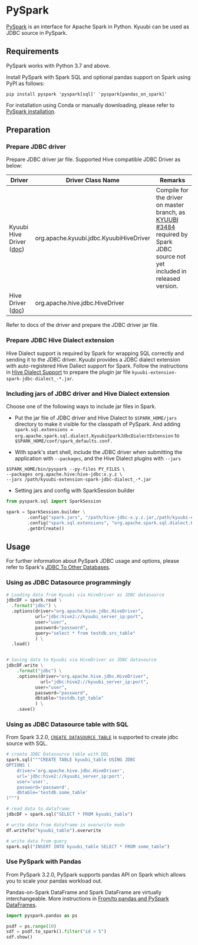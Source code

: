 <!--
 - Licensed to the Apache Software Foundation (ASF) under one or more
 - contributor license agreements.  See the NOTICE file distributed with
 - this work for additional information regarding copyright ownership.
 - The ASF licenses this file to You under the Apache License, Version 2.0
 - (the "License"); you may not use this file except in compliance with
 - the License.  You may obtain a copy of the License at
 -
 -   http://www.apache.org/licenses/LICENSE-2.0
 -
 - Unless required by applicable law or agreed to in writing, software
 - distributed under the License is distributed on an "AS IS" BASIS,
 - WITHOUT WARRANTIES OR CONDITIONS OF ANY KIND, either express or implied.
 - See the License for the specific language governing permissions and
 - limitations under the License.
 -->


# PySpark

[PySpark](https://spark.apache.org/docs/latest/api/python/index.html) is an interface for Apache Spark in Python. Kyuubi can be used as JDBC source in PySpark.

## Requirements
PySpark works with Python 3.7 and above.

Install PySpark with Spark SQL and optional pandas support on Spark using PyPI as follows:

```shell
pip install pyspark 'pyspark[sql]' 'pyspark[pandas_on_spark]'
```

For installation using Conda or manually downloading, please refer to [PySpark installation](https://spark.apache.org/docs/latest/api/python/getting_started/install.html).

## Preparation


### Prepare JDBC driver 
Prepare JDBC driver jar file. Supported Hive compatible JDBC Driver as below:

| Driver     | Driver Class Name | Remarks|
| ---------- | ----------------- | ----- |
| Kyuubi Hive Driver ([doc](../jdbc/kyuubi_jdbc.html))| org.apache.kyuubi.jdbc.KyuubiHiveDriver |  Compile for the driver on master branch, as [KYUUBI #3484](https://github.com/apache/incubator-kyuubi/pull/3485) required by Spark JDBC source not yet included in released version.
| Hive Driver ([doc](../jdbc/hive_jdbc.html))| org.apache.hive.jdbc.HiveDriver | 

Refer to docs of the driver and prepare the JDBC driver jar file.

### Prepare JDBC Hive Dialect extension

Hive Dialect support is required by Spark for wrapping SQL correctly and sending it to the JDBC driver. Kyuubi provides a JDBC dialect extension with auto-registered Hive Daliect support for Spark. Follow the instructions in [Hive Dialect Support](../../extensions/engines/spark/jdbc-dialect.html) to prepare the plugin jar file `kyuubi-extension-spark-jdbc-dialect_-*.jar`.

### Including jars of JDBC driver and Hive Dialect extension

Choose one of the following ways to include jar files in Spark.

- Put the jar file of JDBC driver and Hive Dialect to `$SPARK_HOME/jars` directory to make it visible for the classpath of PySpark. And adding `spark.sql.extensions = org.apache.spark.sql.dialect.KyuubiSparkJdbcDialectExtension` to `$SPARK_HOME/conf/spark_defaults.conf.`

- With spark's start shell, include the JDBC driver when submitting the application with `--packages`, and the Hive Dialect plugins with `--jars`

```
$SPARK_HOME/bin/pyspark --py-files PY_FILES \
--packages org.apache.hive:hive-jdbc:x.y.z \
--jars /path/kyuubi-extension-spark-jdbc-dialect_-*.jar 
```

- Setting jars and config with SparkSession builder

```python
from pyspark.sql import SparkSession

spark = SparkSession.builder \
        .config("spark.jars", "/path/hive-jdbc-x.y.z.jar,/path/kyuubi-extension-spark-jdbc-dialect_-*.jar") \
        .config("spark.sql.extensions", "org.apache.spark.sql.dialect.KyuubiSparkJdbcDialectExtension") \
        .getOrCreate()
```



## Usage

For further information about PySpark JDBC usage and options, please refer to Spark's [JDBC To Other Databases](https://spark.apache.org/docs/latest/sql-data-sources-jdbc.html).

### Using as JDBC Datasource programmingly

```python
# Loading data from Kyuubi via HiveDriver as JDBC datasource
jdbcDF = spark.read \
  .format("jdbc") \
  .options(driver="org.apache.hive.jdbc.HiveDriver",
           url="jdbc:hive2://kyuubi_server_ip:port",
           user="user",
           password="password",
           query="select * from testdb.src_table"
           ) \
  .load()


# Saving data to Kyuubi via HiveDriver as JDBC datasource
jdbcDF.write \
    .format("jdbc") \
    .options(driver="org.apache.hive.jdbc.HiveDriver",
             url="jdbc:hive2://kyuubi_server_ip:port",
           user="user",
           password="password",
           dbtable="testdb.tgt_table"
           ) \
    .save()
```

### Using as JDBC Datasource table with SQL

From Spark 3.2.0, [`CREATE DATASOURCE TABLE`](https://spark.apache.org/docs/latest/sql-ref-syntax-ddl-create-table-datasource.html) is supported to create jdbc source with SQL.


```python
# create JDBC Datasource table with DDL
spark.sql("""CREATE TABLE kyuubi_table USING JDBC
OPTIONS (
    driver='org.apache.hive.jdbc.HiveDriver',
    url='jdbc:hive2://kyuubi_server_ip:port',
    user='user',
    password='password',
    dbtable='testdb.some_table'
)""")

# read data to dataframe
jdbcDF = spark.sql("SELECT * FROM kyuubi_table")

# write data from dataframe in overwrite mode
df.writeTo("kyuubi_table").overwrite

# write data from query
spark.sql("INSERT INTO kyuubi_table SELECT * FROM some_table")
```


### Use PySpark with Pandas
From PySpark 3.2.0, PySpark supports pandas API on Spark which allows you to scale your pandas workload out.

Pandas-on-Spark DataFrame and Spark DataFrame are virtually interchangeable. More instructions in [From/to pandas and PySpark DataFrames](https://spark.apache.org/docs/latest/api/python/user_guide/pandas_on_spark/pandas_pyspark.html#pyspark).


```python
import pyspark.pandas as ps

psdf = ps.range(10)
sdf = psdf.to_spark().filter("id > 5")
sdf.show()
```
